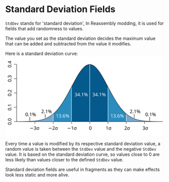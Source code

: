 # Standard Deviation Fields

`StdDev` stands for 'standard deviation', In Reassembly modding, it is used for fields that add randomness to values.

The value you set as the standard deviation decides the maximum value that can be added and subtracted from the value it modifies.

Here is a standard deviation curve:
![Standard Deviation Curve](./diagrams/Standard_deviation_diagram.png)

Every time a value is modified by its respective standard deviation value, a random value is taken between the `StdDev` value and the negative `StdDev` value. It is based on the standard deviation curve, so values close to 0 are less likely than values closer to the defined `StdDev` value.

Standard deviation fields are useful in fragments as they can make effects look less static and more alive.
